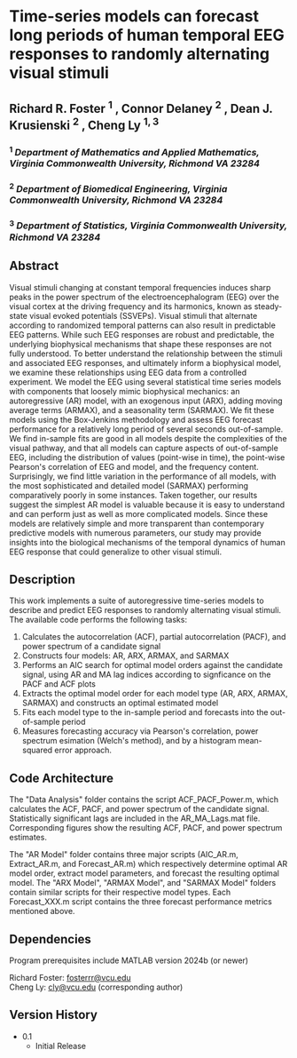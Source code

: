# Time-series models can forecast long periods of human temporal EEG responses to randomly alternating visual stimuli <br />

## Richard R. Foster $^1$ , Connor Delaney $^2$ , Dean J. Krusienski $^2$ , Cheng Ly $^{1,3}$ <br />
### $^1$ _Department of Mathematics and Applied Mathematics, Virginia Commonwealth University, Richmond VA 23284_ <br />
### $^2$ _Department of Biomedical Engineering, Virginia Commonwealth University, Richmond VA 23284 <br />_
### $^3$ _Department of Statistics, Virginia Commonwealth University, Richmond VA 23284 <br />_

## Abstract <br />

Visual stimuli changing at constant temporal frequencies induces sharp peaks in the power spectrum of the electroencephalogram (EEG) over the visual cortex at the driving frequency and its harmonics, known as steady-state visual evoked potentials (SSVEPs). Visual stimuli that alternate according to randomized temporal patterns can also result in predictable EEG patterns. While such EEG responses are robust and predictable, the underlying biophysical mechanisms that shape these responses are not fully understood. To better understand the relationship between the stimuli and associated EEG responses, and ultimately inform a biophysical model, we examine these relationships using EEG data from a controlled experiment. We model the EEG using several statistical time series models with components that loosely mimic biophysical mechanics: an autoregressive (AR) model, with an exogenous input (ARX), adding moving average terms (ARMAX), and a seasonality term (SARMAX). We fit these models using the Box-Jenkins methodology and assess EEG forecast performance for a relatively long period of several seconds out-of-sample. We find in-sample fits are good in all models despite the complexities of the visual pathway, and that all models can capture aspects of out-of-sample EEG, including the distribution of values (point-wise in time), the point-wise Pearson's correlation of EEG and model, and the frequency content. Surprisingly, we find little variation in the performance of all models, with the most sophisticated and detailed model (SARMAX) performing comparatively poorly in some instances. Taken together, our results suggest the simplest AR model is valuable because it is easy to understand and can perform just as well as more complicated models. Since these models are relatively simple and more transparent than contemporary predictive models with numerous parameters, our study may provide insights into the biological mechanisms of the temporal dynamics of human EEG response that could generalize to other visual stimuli.

## Description

This work implements a suite of autoregressive time-series models to describe and predict EEG responses to randomly alternating visual stimuli. The available code performs the following tasks:

1. Calculates the autocorrelation (ACF), partial autocorrelation (PACF), and power spectrum of a candidate signal
2. Constructs four models: AR, ARX, ARMAX, and SARMAX
3. Performs an AIC search for optimal model orders against the candidate signal, using AR and MA lag indices according to signficance on the PACF and ACF plots
4. Extracts the optimal model order for each model type (AR, ARX, ARMAX, SARMAX) and constructs an optimal estimated model
5. Fits each model type to the in-sample period and forecasts into the out-of-sample period
6. Measures forecasting accuracy via Pearson's correlation, power spectrum esimation (Welch's method), and by a histogram mean-squared error approach.

## Code Architecture

The "Data Analysis" folder contains the script ACF_PACF_Power.m, which calculates the ACF, PACF, and power spectrum of the candidate signal. Statistically significant lags are included in the AR_MA_Lags.mat file. Corresponding figures show the resulting ACF, PACF, and power spectrum estimates.

The "AR Model" folder contains three major scripts (AIC_AR.m, Extract_AR.m, and Forecast_AR.m) which respectively determine optimal AR model order, extract model parameters, and forecast the resulting optimal model. The "ARX Model", "ARMAX Model", and "SARMAX Model" folders contain similar scripts for their respective model types. Each Forecast_XXX.m script contains the three forecast performance metrics mentioned above.

## Dependencies

Program prerequisites include MATLAB version 2024b (or newer)

Richard Foster: fosterrr@vcu.edu <br />
Cheng Ly: cly@vcu.edu (corresponding author)

## Version History

* 0.1
    * Initial Release

